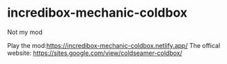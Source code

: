 # incredibox-mechanic-coldbox
Not my mod
 
 
Play the mod:https://incredibox-mechanic-coldbox.netlify.app/
The offical website: https://sites.google.com/view/coldseamer-coldbox/ 
